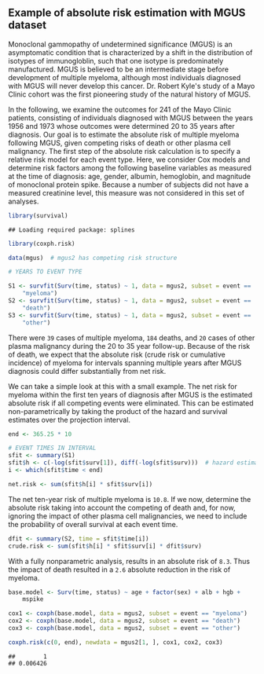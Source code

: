Example of absolute risk estimation with MGUS dataset
--------------------------------------------------

Monoclonal gammopathy of undetermined significance (MGUS) is an asymptomatic condition that is 
characterized by a shift in the distribution of isotypes of immunogloblin, such that
one isotype is predominately manufactured. MGUS is believed to be an intermediate stage before
development of multiple myeloma, although most individuals diagnosed with MGUS will never develop
this cancer. Dr. Robert Kyle's study of a Mayo Clinic cohort was the first pioneering study of the
natural history of MGUS. 

In the following, we examine the outcomes for 241 of the Mayo Clinic patients, consisting of individuals
diagnosed with MGUS between the years 1956 and 1973 whose outcomes were determined 20 to 35
years after diagnosis. Our goal is to estimate the absolute risk of multiple myeloma following MGUS, 
given competing risks of death or other plasma cell malignancy. The first step of the absolute risk
calculation is to specify a relative risk model for each event type. Here, we consider Cox models and
determine risk factors among the following baseline variables as measured at the time of diagnosis: age,
gender, albumin, hemoglobin, and magnitude of monoclonal protein spike. Because a number of subjects
did not have a measured creatinine level, this measure was not considered in this set of analyses.



```r
library(survival)
```

```
## Loading required package: splines
```

```r
library(coxph.risk)

data(mgus)  # mgus2 has competing risk structure

# YEARS TO EVENT TYPE

S1 <- survfit(Surv(time, status) ~ 1, data = mgus2, subset = event == 
    "myeloma")
S2 <- survfit(Surv(time, status) ~ 1, data = mgus2, subset = event == 
    "death")
S3 <- survfit(Surv(time, status) ~ 1, data = mgus2, subset = event == 
    "other")
```




There were `39` cases of multiple myeloma, `184` deaths, and
`20` cases of other plasma malignancy during the 20 to 35 year follow-up. Because of the
risk of death, we expect that the absolute risk (crude risk or cumulative incidence)
of myeloma for intervals spanning multiple years after MGUS diagnosis could differ substantially from net risk. 

We can take a simple look at this with a small example. The net risk for myeloma within the first ten years
of diagnosis after MGUS is the estimated absolute risk if all competing events were eliminated. This can
be estimated non-parametrically by taking the product of the hazard and survival estimates over the
projection interval.



```r
end <- 365.25 * 10

# EVENT TIMES IN INTERVAL
sfit <- summary(S1)
sfit$h <- c(-log(sfit$surv[1]), diff(-log(sfit$surv)))  # hazard estimates
i <- which(sfit$time < end)

net.risk <- sum(sfit$h[i] * sfit$surv[i])
```



The net ten-year risk of multiple myeloma is `10.8`. If we now, determine the absolute risk
taking into account the competing of death and, for now, ignoring the impact of other plasma cell malignancies,
we need to include the probability of overall survival at each event time.




```r
dfit <- summary(S2, time = sfit$time[i])
crude.risk <- sum(sfit$h[i] * sfit$surv[i] * dfit$surv)
```




With a fully nonparametric analysis, results in an absolute risk of 
`8.3`. Thus the impact of death resulted in a `2.6` absolute
reduction in the risk of myeloma.




```r
base.model <- Surv(time, status) ~ age + factor(sex) + alb + hgb + 
    mspike

cox1 <- coxph(base.model, data = mgus2, subset = event == "myeloma")
cox2 <- coxph(base.model, data = mgus2, subset = event == "death")
cox3 <- coxph(base.model, data = mgus2, subset = event == "other")

coxph.risk(c(0, end), newdata = mgus2[1, ], cox1, cox2, cox3)
```

```
##        1 
## 0.006426 
```



